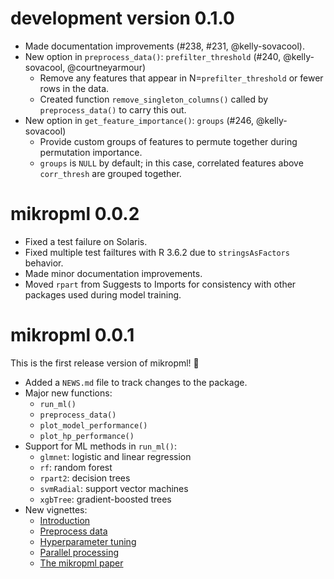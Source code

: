 # development version 0.1.0

- Made documentation improvements (#238, #231, @kelly-sovacool).
- New option in `preprocess_data()`: `prefilter_threshold` (#240, @kelly-sovacool, @courtneyarmour)
    - Remove any features that appear in N=`prefilter_threshold` or fewer rows in the data.
    - Created function `remove_singleton_columns()` called by `preprocess_data()` to carry this out.
- New option in `get_feature_importance()`: `groups` (#246, @kelly-sovacool)
    - Provide custom groups of features to permute together during permutation importance.
    - `groups` is `NULL` by default; in this case, correlated features above `corr_thresh` are grouped together.

# mikropml 0.0.2

- Fixed a test failure on Solaris.
- Fixed multiple test failtures with R 3.6.2 due to `stringsAsFactors` behavior.
- Made minor documentation improvements.
- Moved `rpart` from Suggests to Imports for consistency with other packages used during model training.

# mikropml 0.0.1

This is the first release version of mikropml! 🎉

- Added a `NEWS.md` file to track changes to the package.
- Major new functions:
    - `run_ml()`
    - `preprocess_data()`
    - `plot_model_performance()`
    - `plot_hp_performance()`
- Support for ML methods in `run_ml()`:
    - `glmnet`: logistic and linear regression
    - `rf`: random forest
    - `rpart2`: decision trees
    - `svmRadial`: support vector machines
    - `xgbTree`: gradient-boosted trees
- New vignettes:
    - [Introduction](http://www.schlosslab.org/mikropml/articles/introduction.html)
    - [Preprocess data](http://www.schlosslab.org/mikropml/articles/preprocess.html)
    - [Hyperparameter tuning](http://www.schlosslab.org/mikropml/articles/tuning.html)
    - [Parallel processing](http://www.schlosslab.org/mikropml/articles/parallel.html)
    - [The mikropml paper](http://www.schlosslab.org/mikropml/articles/paper.html)
